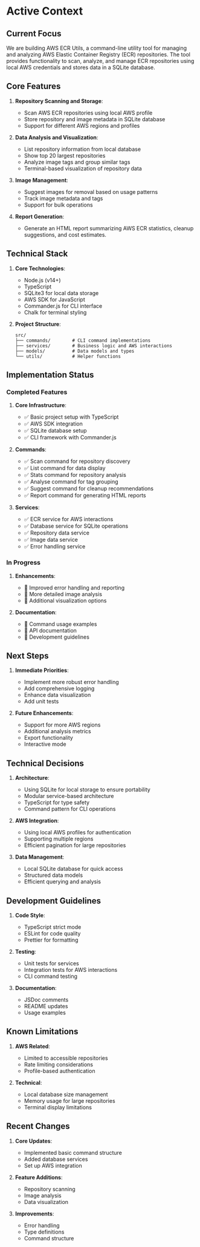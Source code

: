 # Active Context

## Current Focus

We are building AWS ECR Utils, a command-line utility tool for managing and analyzing AWS Elastic Container Registry (ECR) repositories. The tool provides functionality to scan, analyze, and manage ECR repositories using local AWS credentials and stores data in a SQLite database.

## Core Features

1. **Repository Scanning and Storage**:
   - Scan AWS ECR repositories using local AWS profile
   - Store repository and image metadata in SQLite database
   - Support for different AWS regions and profiles

2. **Data Analysis and Visualization**:
   - List repository information from local database
   - Show top 20 largest repositories
   - Analyze image tags and group similar tags
   - Terminal-based visualization of repository data

3. **Image Management**:
   - Suggest images for removal based on usage patterns
   - Track image metadata and tags
   - Support for bulk operations

4. **Report Generation**:
   - Generate an HTML report summarizing AWS ECR statistics, cleanup suggestions, and cost estimates.

## Technical Stack

1. **Core Technologies**:
   - Node.js (v14+)
   - TypeScript
   - SQLite3 for local data storage
   - AWS SDK for JavaScript
   - Commander.js for CLI interface
   - Chalk for terminal styling

2. **Project Structure**:
   ```
   src/
   ├── commands/        # CLI command implementations
   ├── services/        # Business logic and AWS interactions
   ├── models/          # Data models and types
   └── utils/           # Helper functions
   ```

## Implementation Status

### Completed Features

1. **Core Infrastructure**:
   - ✅ Basic project setup with TypeScript
   - ✅ AWS SDK integration
   - ✅ SQLite database setup
   - ✅ CLI framework with Commander.js

2. **Commands**:
   - ✅ Scan command for repository discovery
   - ✅ List command for data display
   - ✅ Stats command for repository analysis
   - ✅ Analyse command for tag grouping
   - ✅ Suggest command for cleanup recommendations
   - ✅ Report command for generating HTML reports

3. **Services**:
   - ✅ ECR service for AWS interactions
   - ✅ Database service for SQLite operations
   - ✅ Repository data service
   - ✅ Image data service
   - ✅ Error handling service

### In Progress

1. **Enhancements**:
   - 🔄 Improved error handling and reporting
   - 🔄 More detailed image analysis
   - 🔄 Additional visualization options

2. **Documentation**:
   - 🔄 Command usage examples
   - 🔄 API documentation
   - 🔄 Development guidelines

## Next Steps

1. **Immediate Priorities**:
   - Implement more robust error handling
   - Add comprehensive logging
   - Enhance data visualization
   - Add unit tests

2. **Future Enhancements**:
   - Support for more AWS regions
   - Additional analysis metrics
   - Export functionality
   - Interactive mode

## Technical Decisions

1. **Architecture**:
   - Using SQLite for local storage to ensure portability
   - Modular service-based architecture
   - TypeScript for type safety
   - Command pattern for CLI operations

2. **AWS Integration**:
   - Using local AWS profiles for authentication
   - Supporting multiple regions
   - Efficient pagination for large repositories

3. **Data Management**:
   - Local SQLite database for quick access
   - Structured data models
   - Efficient querying and analysis

## Development Guidelines

1. **Code Style**:
   - TypeScript strict mode
   - ESLint for code quality
   - Prettier for formatting

2. **Testing**:
   - Unit tests for services
   - Integration tests for AWS interactions
   - CLI command testing

3. **Documentation**:
   - JSDoc comments
   - README updates
   - Usage examples

## Known Limitations

1. **AWS Related**:
   - Limited to accessible repositories
   - Rate limiting considerations
   - Profile-based authentication

2. **Technical**:
   - Local database size management
   - Memory usage for large repositories
   - Terminal display limitations

## Recent Changes

1. **Core Updates**:
   - Implemented basic command structure
   - Added database services
   - Set up AWS integration

2. **Feature Additions**:
   - Repository scanning
   - Image analysis
   - Data visualization

3. **Improvements**:
   - Error handling
   - Type definitions
   - Command structure
